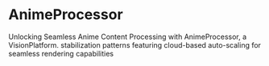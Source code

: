 # AnimeProcessor
Unlocking Seamless Anime Content Processing with AnimeProcessor, a VisionPlatform. stabilization patterns featuring cloud-based auto-scaling for seamless rendering capabilities
